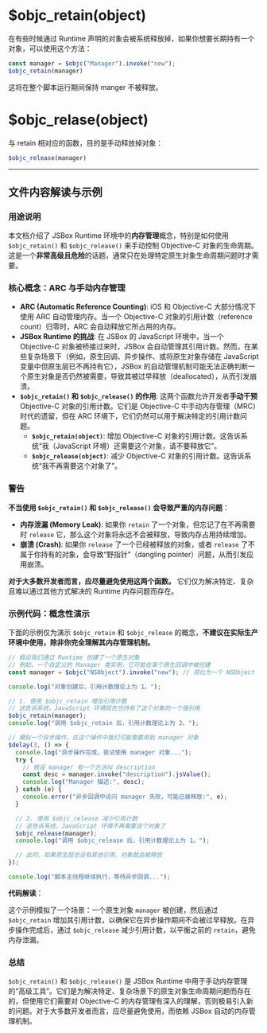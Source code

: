 # $objc_retain(object)

在有些时候通过 Runtime 声明的对象会被系统释放掉，如果你想要长期持有一个对象，可以使用这个方法：

```js
const manager = $objc("Manager").invoke("new");
$objc_retain(manager)
```

这将在整个脚本运行期间保持 manger 不被释放。

# $objc_relase(object)

与 retain 相对应的函数，目的是手动释放掉对象：

```js
$objc_release(manager)
```

---

## 文件内容解读与示例

### 用途说明

本文档介绍了 JSBox Runtime 环境中的**内存管理**概念，特别是如何使用 `$objc_retain()` 和 `$objc_release()` 来手动控制 Objective-C 对象的生命周期。这是一个**非常高级且危险**的话题，通常只在处理特定原生对象生命周期问题时才需要。

### 核心概念：ARC 与手动内存管理

-   **ARC (Automatic Reference Counting)**: iOS 和 Objective-C 大部分情况下使用 ARC 自动管理内存。当一个 Objective-C 对象的引用计数（reference count）归零时，ARC 会自动释放它所占用的内存。
-   **JSBox Runtime 的挑战**: 在 JSBox 的 JavaScript 环境中，当一个 Objective-C 对象被桥接过来时，JSBox 会自动管理其引用计数。然而，在某些复杂场景下（例如，原生回调、异步操作、或将原生对象存储在 JavaScript 变量中但原生层已不再持有它），JSBox 的自动管理机制可能无法正确判断一个原生对象是否仍然被需要，导致其被过早释放（deallocated），从而引发崩溃。
-   **`$objc_retain()` 和 `$objc_release()` 的作用**: 这两个函数允许开发者**手动干预** Objective-C 对象的引用计数。它们是 Objective-C 中手动内存管理（MRC）时代的遗留，但在 ARC 环境下，它们仍然可以用于解决特定的引用计数问题。
    -   **`$objc_retain(object)`**: 增加 Objective-C 对象的引用计数。这告诉系统“我（JavaScript 环境）还需要这个对象，请不要释放它”。
    -   **`$objc_release(object)`**: 减少 Objective-C 对象的引用计数。这告诉系统“我不再需要这个对象了”。

### 警告

**不当使用 `$objc_retain()` 和 `$objc_release()` 会导致严重的内存问题**：

-   **内存泄漏 (Memory Leak)**: 如果你 `retain` 了一个对象，但忘记了在不再需要时 `release` 它，那么这个对象将永远不会被释放，导致内存占用持续增加。
-   **崩溃 (Crash)**: 如果你 `release` 了一个已经被释放的对象，或者 `release` 了不属于你持有的对象，会导致“野指针”（dangling pointer）问题，从而引发应用崩溃。

**对于大多数开发者而言，应尽量避免使用这两个函数。** 它们仅为解决特定、复杂且难以通过其他方式解决的 Runtime 内存问题而存在。

### 示例代码：概念性演示

下面的示例仅为演示 `$objc_retain` 和 `$objc_release` 的概念，**不建议在实际生产环境中使用，除非你完全理解其内存管理机制。**

```javascript
// 假设我们通过 Runtime 创建了一个原生对象
// 例如，一个自定义的 Manager 类实例，它可能在某个原生回调中被创建
const manager = $objc("NSObject").invoke("new"); // 简化为一个 NSObject 实例

console.log("对象创建后，引用计数理论上为 1。");

// 1. 使用 $objc_retain 增加引用计数
// 这告诉系统，JavaScript 环境现在也持有了这个对象的一个强引用
$objc_retain(manager);
console.log("调用 $objc_retain 后，引用计数理论上为 2。");

// 模拟一个异步操作，在这个操作中我们可能需要用到 manager 对象
$delay(3, () => {
  console.log("异步操作完成，尝试使用 manager 对象...");
  try {
    // 假设 manager 有一个方法叫 description
    const desc = manager.invoke("description").jsValue();
    console.log("Manager 描述:", desc);
  } catch (e) {
    console.error("异步回调中访问 manager 失败，可能已被释放:", e);
  }

  // 2. 使用 $objc_release 减少引用计数
  // 这告诉系统，JavaScript 环境不再需要这个对象了
  $objc_release(manager);
  console.log("调用 $objc_release 后，引用计数理论上为 1。");

  // 此时，如果原生层也没有其他引用，对象就会被释放
});

console.log("脚本主线程继续执行，等待异步回调...");
```

**代码解读**：

这个示例模拟了一个场景：一个原生对象 `manager` 被创建，然后通过 `$objc_retain` 增加其引用计数，以确保它在异步操作期间不会被过早释放。在异步操作完成后，通过 `$objc_release` 减少引用计数，以平衡之前的 `retain`，避免内存泄漏。

### 总结

`$objc_retain()` 和 `$objc_release()` 是 JSBox Runtime 中用于手动内存管理的“高级工具”。它们是为解决特定、复杂场景下的原生对象生命周期问题而存在的，但使用它们需要对 Objective-C 的内存管理有深入的理解，否则极易引入新的问题。对于大多数开发者而言，应尽量避免使用，而依赖 JSBox 自动的内存管理机制。 
